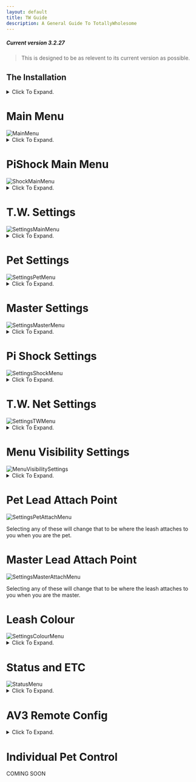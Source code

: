 ```yaml
---
layout: default
title: TW Guide
description: A General Guide To TotallyWholesome
---
```


##### Current version 3.2.27
> This is designed to be as relevent to its current version as possible.
<h2><a id="The_Installation">The Installation</a></h2>

<details>
  <summary>Click To Expand.</summary>

  <h4>1. Run Melonloader Installer</h4>
  <h4>2. Go find mods folder (Probably at C:\Program Files (x86)\Steam\steamapps\common\VRChat\)</h4>
  <h4>3. Drag and drop mod into mods folder</h4>
  <h4>4. Run VRC</h4>

  <p>
  If you have any problems with the above I recommend you go to youtube and find some videos on how to use a computer.
  <br>If you have any problems AFTER the above I recommend you do "!logs" in the support channel and follow the instructions given.
  </p>

</details>
  
<h1><a id="Main_Menu">Main Menu</a></h1>
<img src="https://user-images.githubusercontent.com/105324215/177820267-421a981c-03aa-459d-a985-b0cfd57148eb.png" alt="MainMenu">

<details>
  <summary>Click To Expand.</summary>

  Once you have loaded into VRC and go to your QuickMenu you are going to see a new tab. Clicking this tab will bring you to this first menu, the main menu. <i>After you accept the eula</i>

  <h3>Remove Leash</h3>
  Remove Leash does as it says. If you have <i>ANY</i> leashes attached clicking this button will remove <i>ALL</i> of the leashes.

  <h3>Clear Notifications</h3>
  Clear Notifications clears all current notifications, even those that are <i>currently</i> pending. This is more used if you need to clear a build up of T.W. requests.

  <h3>TW Settings</h3>
  A collection of settings for T.W. <a href="#T.W._Settings">ReadMore</a>

  <h3>Status and ETC</h3>
  A collection of settings refering to your T.W. status and other information. <a href="#Status_and_ETC">ReadMore</a>

  <h3>Gag Pets</h3>
  This toggle will attempt to gag <i>ALL</i> pets leashed. <i>This will fail if pet does not have force mute allowed.</i>

  <h3>Temp Unlock Leashes</h3>
  This toggle will temporarily unlock <i>ALL</i> leashes attached to pets. <i>THIS WILL NOT UNLOCK YOU!</i>

  <h3>AV3 Remote Config</h3>
  A collection of your current avatars parameters that you can set to allow the Master to control. <a href="#AV3_Remote_Config">ReadMore</a>

  <h3>Individual Pet Controls</h3>
  A collection of your current pets allowing for individual control of each pet. <a href="#Individual_Pet_Controls">ReadMore</a>

  <h3>Leash Length</h3>
  Sets the length for <i>ALL</i> pet leashes. <i>THIS WILL NOT CHANGE YOUR LEASH!</i>

  <h3>Lovense Strength</h3>
  Sets the strength for <i>ALL</i> connected pet lovense. <i>THIS WILL NOT EFFECT YOUR LOVENSE!</i>
    
</details>

<h1><a id="PiShock_Main_Menu">PiShock Main Menu</a></h1>
<img src="https://user-images.githubusercontent.com/105324215/177823798-8b85b6a2-1407-441e-98bc-0163b1e096d1.png" alt="ShockMainMenu">

<details>
  <summary>Click To Expand.</summary>

  Under the Main Menu we have the PiShock Main Menu.

  <h3>Beep</h3>
  It beeps <i>ALL</i> connected pet PiShock devices. <i>BEEP</i>

  <h3>Vibrate</h3>
  It vibrates <i>ALL</i> connected pet PiShock devices. <i>BRR</i>

  <h3>Shock</h3>
  It shocks <i>ALL</i> connected pet PiShock devices. <i>BZZT</i>

  <h3>Height Control</h3>
  Toggles on and off height control for <i>ALL</i> connected pet PiShock devices. 

  <h3>Strength</h3>
  The strength of the Beep, Vibrate, and Shock for <i>ALL</i> connected pet PiShock devices.

  <h3>Duration</h3>
  The duration of the Beep, Vibrate, and Shock for <i>ALL</i> connected pet PiShock devices.

  <h3>Shock Height</h3>
  Sets the height at which if the pet goes over it will trigger height control.

  <h3>Shock Height Max Strength</h3>
  The max strength shock that the pet will recieve when going over the height control limit.

  <h3>Shock Height Min Strength</h3>
  The min strength shock that the pet will recieve when going over the height control limit.

  <h3>Shock Height Step Strength</h3>
  How fast the shocks go from Min Strength to Max Strength.

</details>  

<h1><a id="T.W._Settings">T.W. Settings</a></h1>
<img src="https://user-images.githubusercontent.com/105324215/177828906-60118019-088f-4aa9-8e75-0160bf5fa050.png" alt="SettingsMainMenu">

<details>
  <summary>Click To Expand.</summary>

  The first grouping under T.W. Settings

  <h3>Hide The Leash</h3>
  Toggles if any leash attached to you is hidden to everyone <i>INCLUDING YOU</i> or not.

  <h3>Private Leash</h3>
  Toggles if any leash attached to you is hidden to everyone <i>EXCLUDING PET AND MASTER</i> or not.

  <h3>Auto Accept Requests From Friends Only</h3>
  Checks to see if you have "Auto Accept Pet Requests" or "Auto Accept Master Requests" enabled then checks if the person requesting is your friend. If they are the request will be accepted.

  <h3>Use Tab Menu</h3>
  Sets if the T.W. Menu will appear in the Tab Menu (your Quick Menu).

  <h3>Use Old HUD Messages</h3>
  Toggles if T.W. will use the Old HUD messages for notifications.

  <h3>Pet/Master Join Notifications</h3>
  Toggles if you will recieve notifications when your Pet or Master joins.

  <h3>Use ActionMenu Controls</h3>
  Toggles if T.W. will use ActionMenu controls (your Radial Menu).

  <h3>Use UIX Buttons</h3>
  Toggles if T.W. will use UIX buttons for settings.

  <h3>Use Beta Versions</h3>
  Toggles if you will use the Beta Version. <i>Only works if you have the beta key.</i>

  <h3>Restart Buttplug</h3>
  Attempts to restart Buttplug.io

  <h3>Test Toys</h3>
  Vibrates your connected Lovense toys and beeps your connected pishock toys.

  <h3>Reload Config</h3>
  Reloads the T.W. Settings config.

  <h3>Menu Visibility Settings</h3>
  A collection of menus that you can show or hide from the main menu. <a href="#Menu_Visibility_Settings">ReadMore</a>

</details>  

<h1><a id="Pet_Settings">Pet Settings</a></h1>
<img src="https://user-images.githubusercontent.com/105324215/177836256-ad83ea35-703a-4894-9d13-e9a6bb36290c.png" alt="SettingsPetMenu">

<details>
  <summary>Click To Expand.</summary>

  Settings for when you are a pet.

  <h3>Auto Accept Pet Request</h3>
  Does as it says. Auto Accepts pet requests from anyone that isn't blocked on T.W.

  <h3>Allow Force Mute</h3>
  Allows for Master to mute you.

  <h3>Enable Muffled Mode</h3>
  If "Allow Force Mute" is on along with this toggle you will be muffled instead of muted.

  <h3>Enable Toy Control</h3>
  Enable to allow for Lovense integration with T.W. <a href="https://wiki.totallywholeso.me/ToyIntegrations">Setup</a>

  <h3>Allow Toy Control</h3>
  Allow for your connected toy to be controlled through T.W.

  <h3>Follow Master On World Change</h3>
  If Master has "Allow Pet To Follow You" enabled when your master moves to a new world you will be pulled with them.

  <h3>Pet Lead Attach Point</h3>
  Sets where the lead will attach to your body when you are a pet. <a href="#Pet_Lead_Attach_Point">ReadMore</a>

</details>  
 
<h1><a id="Master_Settings">Master Settings</a></h1>
<img src="https://user-images.githubusercontent.com/105324215/177837382-2766f8f9-5112-43bd-869d-23c9cecb895b.png" alt="SettingsMasterMenu">

<details>
  <summary>Click To Expand.</summary>

  Settings for when you are a master.

  <h3>Allow Pet To Follow You</h3>
  Sends world change to pet to allow them to follow.

  <h3>Auto Accept Master Requests</h3>
  Does as it says. Auto Accepts Master Requests from *anyone* that is not blocked through T.W.

  <h3>Master Lead Attach Point</h3>
  Sets where the lead will attach to your body when you are a master. <a href="#Master_Lead_Attach_Point">ReadMore</a>

</details>  

<h1><a id="Pi_Shock_Settings">Pi Shock Settings</a></h1>
<img src="https://user-images.githubusercontent.com/105324215/178126768-0d5a2a45-9e54-4fbe-8455-6a7e53d9e659.png" alt="SettingsShockMenu">

<details>
  <summary>Click To Expand.</summary>

  Settings for enabling Pi Shock features.

  <h3>Allow Shock Control</h3>
  Enable to allow for Pi Shock integration with T.W. <img src="http://aurares.potato.moe/shockermanagement.mp4" alt="Click-Me-For-Setup-Video">

  <h3>Allow Beep</h3>
  Allow Master to Beep PiShock Devices.

  <h3>Allow Vibrate</h3>
  Allow Master to Vibrate PiShock Devices.

  <h3>Allow Shock</h3>
  Allow Master to Shock PiShock Devices.

  <h3>Allow Height Control</h3>
  Allow Master to toggle height control.

  <h3>Height Control Warning</h3>
  Recieve a warning when you are about to trigger the height control shock.
  
  <h3>Random Shocker Mode</h3>
  Sends shocks to random shocker device.
  
  <h3>Shocker Management</h3>
  <i>Covered in Setup Video.</i>

</details>  

<h1><a id="T.W._Net_Settings">T.W. Net Settings</a></h1>
<img src="https://user-images.githubusercontent.com/105324215/177839071-7483b490-c745-4a86-ba53-c06c2290720c.png" alt="SettingsTWMenu">

<details>
  <summary>Click To Expand.</summary>

  Settings for connecting with T.W.

  <h3>Custom Leash Colour</h3>
  Enable for custom color

  <h3>Disconnect From TWNet</h3>
  Should not need to be used. Disconnects you from TW

  <h3>Reconnect to TWNet</h3>
  Should not need to be used. TW will auto reconnect unless disconnected using "Disconnect From TWNet".

  <h3>Leash Colour</h3>
  Menu for changing your leash colour. <a href="#Leash_Colour">ReadMore</a>

</details>  

<h1><a id="Menu_Visibility_Settings">Menu Visibility Settings</a></h1>
<img src="https://user-images.githubusercontent.com/105324215/177835744-75f34335-3026-4cdb-81ba-47e25045358b.png" alt="MenuVisibilitySettings">

<details>
  <summary>Click To Expand.</summary>

  <h3>Hide Pi Shock Elements</h3>
  Enabling hides the Pi Shock Elements from the Main Menu.

  <h3>Hide Toy Strength</h3>
  Enabling hides the toy strength slider from the Main Menu.

</details>  

<h1><a id="Pet_Lead_Attach_Point">Pet Lead Attach Point</a></h1>
<img src="https://user-images.githubusercontent.com/105324215/177840141-7dcb1692-881f-4dd0-ac16-f8a01921f73a.png" alt="SettingsPetAttachMenu">

Selecting any of these will change that to be where the leash attaches to you when you are the pet.

<h1><a id="Master_Lead_Attach_Point">Master Lead Attach Point</a></h1>
<img src="https://user-images.githubusercontent.com/105324215/177840506-a5be1db3-a2d1-443a-be0b-736550c55783.png" alt="SettingsMasterAttachMenu">

Selecting any of these will change that to be where the leash attaches to you when you are the master.

<h1><a id="Leash_Colour">Leash Colour</a></h1>
<img src="https://user-images.githubusercontent.com/105324215/177840830-33e813c3-2f0c-4f04-a381-00786ac63fc6.png" alt="SettingsColourMenu">

<details>
  <summary>Click To Expand.</summary>

  <h3>Save</h3>
  Sets the color in "Colour Preview" as your leash colour.

  <h3>Save As Preset</h3>
  Sets the color in "Colour Preview" as a preset below.

</details>  

<h1><a id="Status_and_ETC">Status and ETC</a></h1>
<img src="https://user-images.githubusercontent.com/105324215/177841367-892938d2-9de6-4129-bbcd-bbfcca2024d8.png" alt="StatusMenu">

<details>
  <summary>Click To Expand.</summary>

  Menus for status

  <h3>Enable Status</h3>
  Enables having a T.W. Logo near your nametag.

  <h3>Display Special Badge</h3>
  Enabled Special tag on the T.W. logo if you have one.

  <h3>Hide Status In Public</h3>
  Hides T.W. Status in public worlds.

  <h3>Enter Rank Key</h3>
  You get one of these if you in the Beta.

  <h3>Other stuff</h3>
  Buttons for the discord, the PiShock homepage, and the eula.

</details>  
 
<h1><a id="AV3_Remote_Config">AV3 Remote Config</a></h1>

<details>
  <summary>Click To Expand.</summary>

IF YOU ARE WEARING A SDK2.0 AVI
<br>
<img src="https://user-images.githubusercontent.com/105324215/177842428-2861d5b6-b804-4bff-95d1-b9f2eafb13a3.png" alt="AV3RemoteConfigSDK2">
<br>
IF YOU ARE WEARING A SDK3.0 AVI
<br>
<img src="https://user-images.githubusercontent.com/105324215/177842491-3c52b60c-8426-4b69-8ae2-9ab3a16c3630.png" alt="AV3RemoteConfigSDK3">
<br>
For More Info On AV3 Remote Control For More Info On AV3 Remote Control <a href="https://wiki.totallywholeso.me/AV3RemoteControl">Click Here</a>
  
<h3>Parameters</h3>
Enabling any of the parameters you see will allow the master to control them.
  
</details>

<h1><a id="Individual_Pet_Control">Individual Pet Control</a></h1>
COMING SOON
